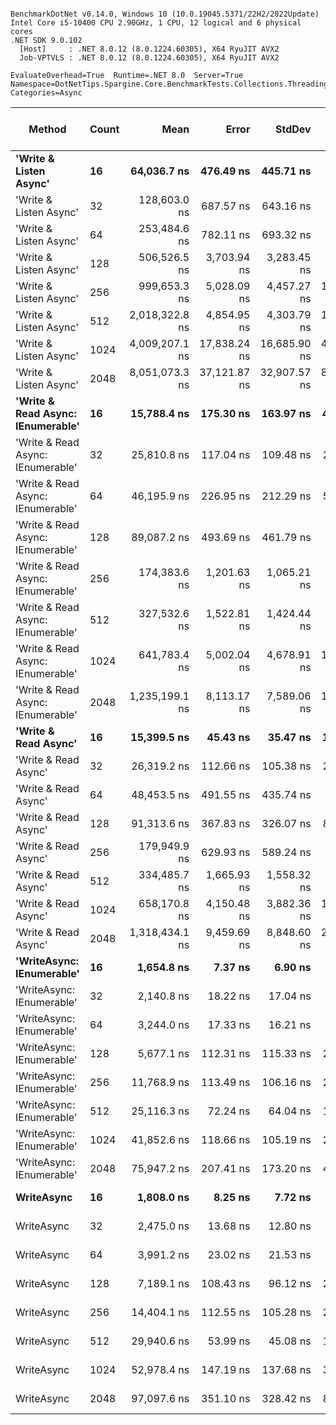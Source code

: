 ```

BenchmarkDotNet v0.14.0, Windows 10 (10.0.19045.5371/22H2/2022Update)
Intel Core i5-10400 CPU 2.90GHz, 1 CPU, 12 logical and 6 physical cores
.NET SDK 9.0.102
  [Host]     : .NET 8.0.12 (8.0.1224.60305), X64 RyuJIT AVX2
  Job-VPTVLS : .NET 8.0.12 (8.0.1224.60305), X64 RyuJIT AVX2

EvaluateOverhead=True  Runtime=.NET 8.0  Server=True  
Namespace=DotNetTips.Spargine.Core.BenchmarkTests.Collections.Threading  Categories=Async  

```
| Method                            | Count | Mean           | Error        | StdDev       | StdErr      | Min            | Q1             | Median         | Q3             | Max            | Op/s      | CI99.9% Margin | Iterations | Kurtosis | MValue | Skewness | Rank | LogicalGroup | Baseline | Exceptions | Completed Work Items | Lock Contentions | Code Size | Gen0   | Allocated |
|---------------------------------- |------ |---------------:|-------------:|-------------:|------------:|---------------:|---------------:|---------------:|---------------:|---------------:|----------:|---------------:|-----------:|---------:|-------:|---------:|-----:|------------- |--------- |-----------:|---------------------:|-----------------:|----------:|-------:|----------:|
| **&#39;Write &amp; Listen Async&#39;**            | **16**    |    **64,036.7 ns** |    **476.49 ns** |    **445.71 ns** |   **115.08 ns** |    **63,315.6 ns** |    **63,751.2 ns** |    **63,988.0 ns** |    **64,331.1 ns** |    **65,095.2 ns** |  **15,616.0** |    **-50.0414 ns** |      **15.00** |    **2.878** |  **2.000** |   **0.5196** |   **19** | *****            | **No**       |          **-** |                    **-** |                **-** |   **2,790 B** |      **-** |   **4.08 KB** |
| &#39;Write &amp; Listen Async&#39;            | 32    |   128,603.0 ns |    687.57 ns |    643.16 ns |   166.06 ns |   127,573.7 ns |   128,288.8 ns |   128,552.3 ns |   129,091.7 ns |   129,645.4 ns |   7,775.9 |    -75.5313 ns |      15.00 |    1.752 |  2.000 |  -0.0380 |   23 | *            | No       |          - |                    - |                - |   2,889 B |      - |   6.13 KB |
| &#39;Write &amp; Listen Async&#39;            | 64    |   253,484.6 ns |    782.11 ns |    693.32 ns |   185.30 ns |   252,381.8 ns |   252,992.2 ns |   253,362.8 ns |   254,119.4 ns |   254,629.8 ns |   3,945.0 |    -85.6483 ns |      14.00 |    1.595 |  2.000 |   0.1172 |   26 | *            | No       |          - |                    - |                - |   2,883 B |      - |  11.38 KB |
| &#39;Write &amp; Listen Async&#39;            | 128   |   506,526.5 ns |  3,703.94 ns |  3,283.45 ns |   877.54 ns |   502,046.3 ns |   504,779.8 ns |   505,306.7 ns |   508,625.3 ns |   512,972.8 ns |   1,974.2 |   -431.7695 ns |      14.00 |    2.049 |  2.000 |   0.6108 |   28 | *            | No       |          - |                    - |                - |   2,790 B |      - |  21.51 KB |
| &#39;Write &amp; Listen Async&#39;            | 256   |   999,653.3 ns |  5,028.09 ns |  4,457.27 ns | 1,191.25 ns |   994,345.2 ns |   996,328.7 ns |   999,153.8 ns | 1,001,767.1 ns | 1,009,440.3 ns |   1,000.3 |   -588.6275 ns |      14.00 |    2.368 |  2.000 |   0.6035 |   30 | *            | No       |          - |                    - |                - |   2,796 B |      - |  41.93 KB |
| &#39;Write &amp; Listen Async&#39;            | 512   | 2,018,322.8 ns |  4,854.95 ns |  4,303.79 ns | 1,150.24 ns | 2,012,428.3 ns | 2,015,297.7 ns | 2,017,923.8 ns | 2,019,116.9 ns | 2,026,836.5 ns |     495.5 |   -568.1176 ns |      14.00 |    2.210 |  2.000 |   0.6123 |   33 | *            | No       |          - |                    - |                - |   2,813 B |      - |  82.14 KB |
| &#39;Write &amp; Listen Async&#39;            | 1024  | 4,009,207.1 ns | 17,838.24 ns | 16,685.90 ns | 4,308.28 ns | 3,974,528.9 ns | 3,999,323.8 ns | 4,014,318.0 ns | 4,021,646.5 ns | 4,035,429.7 ns |     249.4 | -2,146.6410 ns |      15.00 |    2.117 |  2.000 |  -0.4187 |   34 | *            | No       |          - |                    - |                - |   2,784 B |      - | 162.34 KB |
| &#39;Write &amp; Listen Async&#39;            | 2048  | 8,051,073.3 ns | 37,121.87 ns | 32,907.57 ns | 8,794.92 ns | 8,004,962.5 ns | 8,027,627.7 ns | 8,050,648.4 ns | 8,069,562.1 ns | 8,118,106.2 ns |     124.2 | -4,390.4592 ns |      14.00 |    2.076 |  2.000 |   0.4269 |   35 | *            | No       |          - |                    - |                - |   2,784 B |      - | 322.37 KB |
| **&#39;Write &amp; Read Async: IEnumerable&#39;** | **16**    |    **15,788.4 ns** |    **175.30 ns** |    **163.97 ns** |    **42.34 ns** |    **15,512.3 ns** |    **15,606.1 ns** |    **15,855.6 ns** |    **15,926.4 ns** |    **15,962.2 ns** |  **63,337.7** |    **-13.6686 ns** |      **15.00** |    **1.378** |  **2.000** |  **-0.4570** |   **11** | *****            | **No**       |          **-** |              **16.2770** |           **0.0143** |     **519 B** | **0.0610** |   **7.05 KB** |
| &#39;Write &amp; Read Async: IEnumerable&#39; | 32    |    25,810.8 ns |    117.04 ns |    109.48 ns |    28.27 ns |    25,615.6 ns |    25,712.8 ns |    25,854.8 ns |    25,876.7 ns |    25,959.8 ns |  38,743.4 |     -6.6342 ns |      15.00 |    1.590 |  2.000 |  -0.2290 |   13 | *            | No       |          - |              32.5372 |           0.0001 |     519 B | 0.1221 |  12.55 KB |
| &#39;Write &amp; Read Async: IEnumerable&#39; | 64    |    46,195.9 ns |    226.95 ns |    212.29 ns |    54.81 ns |    45,812.4 ns |    46,057.3 ns |    46,209.5 ns |    46,288.1 ns |    46,588.8 ns |  21,647.0 |    -19.9069 ns |      15.00 |    2.096 |  2.000 |   0.1179 |   16 | *            | No       |          - |              65.0830 |           0.0001 |     519 B | 0.2441 |  24.78 KB |
| &#39;Write &amp; Read Async: IEnumerable&#39; | 128   |    89,087.2 ns |    493.69 ns |    461.79 ns |   119.23 ns |    88,189.5 ns |    88,796.7 ns |    89,094.3 ns |    89,334.9 ns |    89,967.0 ns |  11,225.0 |    -52.1174 ns |      15.00 |    2.276 |  2.000 |  -0.0108 |   21 | *            | No       |          - |             129.7681 |           0.0010 |     519 B | 0.4883 |  48.96 KB |
| &#39;Write &amp; Read Async: IEnumerable&#39; | 256   |   174,383.6 ns |  1,201.63 ns |  1,065.21 ns |   284.69 ns |   172,819.4 ns |   173,270.0 ns |   174,729.9 ns |   175,280.1 ns |   175,785.7 ns |   5,734.5 |   -135.3450 ns |      14.00 |    1.294 |  2.000 |  -0.2682 |   24 | *            | No       |          - |             259.2900 |           0.0002 |     519 B | 0.9766 |  97.08 KB |
| &#39;Write &amp; Read Async: IEnumerable&#39; | 512   |   327,532.6 ns |  1,522.81 ns |  1,424.44 ns |   367.79 ns |   325,370.4 ns |   326,501.8 ns |   327,632.3 ns |   328,352.0 ns |   329,973.6 ns |   3,053.1 |   -176.3938 ns |      15.00 |    1.783 |  2.000 |   0.0288 |   27 | *            | No       |          - |             519.4102 |                - |     519 B | 1.9531 | 193.25 KB |
| &#39;Write &amp; Read Async: IEnumerable&#39; | 1024  |   641,783.4 ns |  5,002.04 ns |  4,678.91 ns | 1,208.09 ns |   634,956.3 ns |   638,614.3 ns |   641,561.2 ns |   644,974.2 ns |   650,289.4 ns |   1,558.2 |   -596.5447 ns |      15.00 |    1.803 |  2.000 |   0.0913 |   29 | *            | No       |          - |            1040.0898 |                - |     519 B | 3.9063 | 385.36 KB |
| &#39;Write &amp; Read Async: IEnumerable&#39; | 2048  | 1,235,199.1 ns |  8,113.17 ns |  7,589.06 ns | 1,959.49 ns | 1,225,649.3 ns | 1,229,617.9 ns | 1,234,128.4 ns | 1,241,733.5 ns | 1,247,054.2 ns |     809.6 |   -972.2440 ns |      15.00 |    1.577 |  2.000 |   0.2801 |   31 | *            | No       |          - |            2079.4336 |                - |     430 B | 7.8125 | 769.55 KB |
| **&#39;Write &amp; Read Async&#39;**              | **16**    |    **15,399.5 ns** |     **45.43 ns** |     **35.47 ns** |    **10.24 ns** |    **15,324.8 ns** |    **15,374.8 ns** |    **15,413.4 ns** |    **15,426.0 ns** |    **15,440.1 ns** |  **64,937.3** |      **0.8807 ns** |      **12.00** |    **2.090** |  **2.000** |  **-0.6569** |   **11** | *****            | **No**       |          **-** |              **16.2717** |           **0.0169** |     **520 B** | **0.0610** |   **7.03 KB** |
| &#39;Write &amp; Read Async&#39;              | 32    |    26,319.2 ns |    112.66 ns |    105.38 ns |    27.21 ns |    26,144.9 ns |    26,253.9 ns |    26,304.2 ns |    26,414.1 ns |    26,485.1 ns |  37,995.1 |     -6.1043 ns |      15.00 |    1.684 |  2.000 |  -0.1362 |   13 | *            | No       |          - |              32.5052 |           0.0003 |     520 B | 0.1221 |  12.53 KB |
| &#39;Write &amp; Read Async&#39;              | 64    |    48,453.5 ns |    491.55 ns |    435.74 ns |   116.46 ns |    47,485.5 ns |    48,210.1 ns |    48,457.9 ns |    48,642.9 ns |    49,102.6 ns |  20,638.4 |    -51.2286 ns |      14.00 |    2.593 |  2.000 |  -0.3422 |   17 | *            | No       |          - |              64.9468 |           0.0002 |     520 B | 0.2441 |  24.75 KB |
| &#39;Write &amp; Read Async&#39;              | 128   |    91,313.6 ns |    367.83 ns |    326.07 ns |    87.15 ns |    90,828.0 ns |    91,082.5 ns |    91,305.6 ns |    91,528.5 ns |    91,934.9 ns |  10,951.3 |    -36.5728 ns |      14.00 |    2.031 |  2.000 |   0.1913 |   21 | *            | No       |          - |             129.9451 |                - |     520 B | 0.4883 |   48.9 KB |
| &#39;Write &amp; Read Async&#39;              | 256   |   179,949.9 ns |    629.93 ns |    589.24 ns |   152.14 ns |   179,200.1 ns |   179,550.4 ns |   179,762.8 ns |   180,238.2 ns |   180,962.0 ns |   5,557.1 |    -68.5704 ns |      15.00 |    1.947 |  2.000 |   0.6879 |   25 | *            | No       |          - |             259.5640 |           0.0005 |     520 B | 0.9766 |  97.04 KB |
| &#39;Write &amp; Read Async&#39;              | 512   |   334,485.7 ns |  1,665.93 ns |  1,558.32 ns |   402.36 ns |   332,678.9 ns |   333,306.8 ns |   334,435.3 ns |   335,249.3 ns |   338,005.1 ns |   2,989.7 |   -193.6776 ns |      15.00 |    2.473 |  2.000 |   0.7561 |   27 | *            | No       |          - |             519.4692 |                - |     520 B | 1.9531 | 193.24 KB |
| &#39;Write &amp; Read Async&#39;              | 1024  |   658,170.8 ns |  4,150.48 ns |  3,882.36 ns | 1,002.42 ns |   653,266.8 ns |   654,971.3 ns |   657,528.1 ns |   659,702.5 ns |   666,063.1 ns |   1,519.4 |   -493.7111 ns |      15.00 |    2.252 |  2.000 |   0.6333 |   29 | *            | No       |          - |            1040.4707 |                - |     520 B | 3.9063 | 385.34 KB |
| &#39;Write &amp; Read Async&#39;              | 2048  | 1,318,434.1 ns |  9,459.69 ns |  8,848.60 ns | 2,284.70 ns | 1,306,798.4 ns | 1,312,066.3 ns | 1,315,038.7 ns | 1,326,771.6 ns | 1,335,201.2 ns |     758.5 | -1,134.8499 ns |      15.00 |    1.723 |  2.000 |   0.5432 |   32 | *            | No       |          - |            2081.6055 |                - |     431 B | 7.8125 | 769.39 KB |
| **&#39;WriteAsync: IEnumerable&#39;**         | **16**    |     **1,654.8 ns** |      **7.37 ns** |      **6.90 ns** |     **1.78 ns** |     **1,644.1 ns** |     **1,651.5 ns** |     **1,653.2 ns** |     **1,661.6 ns** |     **1,663.8 ns** | **604,308.0** |      **6.6094 ns** |      **15.00** |    **1.556** |  **2.000** |  **-0.1684** |    **1** | *****            | **No**       |          **-** |               **1.0301** |           **0.0000** |     **513 B** | **0.0191** |   **1.76 KB** |
| &#39;WriteAsync: IEnumerable&#39;         | 32    |     2,140.8 ns |     18.22 ns |     17.04 ns |     4.40 ns |     2,123.5 ns |     2,129.6 ns |     2,131.9 ns |     2,149.8 ns |     2,178.3 ns | 467,105.3 |      5.3003 ns |      15.00 |    2.650 |  2.000 |   1.0272 |    3 | *            | No       |          - |               1.0299 |                - |     513 B | 0.0191 |   1.76 KB |
| &#39;WriteAsync: IEnumerable&#39;         | 64    |     3,244.0 ns |     17.33 ns |     16.21 ns |     4.19 ns |     3,218.2 ns |     3,229.7 ns |     3,249.9 ns |     3,254.0 ns |     3,270.7 ns | 308,257.9 |      5.4075 ns |      15.00 |    1.623 |  2.000 |  -0.1783 |    5 | *            | No       |          - |               1.0170 |                - |     513 B | 0.0305 |   3.01 KB |
| &#39;WriteAsync: IEnumerable&#39;         | 128   |     5,677.1 ns |    112.31 ns |    115.33 ns |    27.97 ns |     5,510.3 ns |     5,591.7 ns |     5,652.5 ns |     5,743.9 ns |     5,929.2 ns | 176,146.8 |     -5.4857 ns |      17.00 |    2.363 |  2.000 |   0.5140 |    7 | *            | No       |          - |               1.0166 |           0.0000 |     513 B | 0.0534 |   5.26 KB |
| &#39;WriteAsync: IEnumerable&#39;         | 256   |    11,768.9 ns |    113.49 ns |    106.16 ns |    27.41 ns |    11,629.0 ns |    11,667.7 ns |    11,778.7 ns |    11,872.3 ns |    11,923.7 ns |  84,969.6 |     -6.2050 ns |      15.00 |    1.161 |  2.000 |   0.0630 |    9 | *            | No       |          - |               1.0029 |           0.0002 |     513 B | 0.1068 |   9.51 KB |
| &#39;WriteAsync: IEnumerable&#39;         | 512   |    25,116.3 ns |     72.24 ns |     64.04 ns |    17.12 ns |    25,024.5 ns |    25,066.3 ns |    25,114.3 ns |    25,159.1 ns |    25,248.6 ns |  39,814.8 |     -1.5576 ns |      14.00 |    2.074 |  2.000 |   0.2927 |   12 | *            | No       |          - |               1.0001 |                - |     513 B | 0.1831 |  17.76 KB |
| &#39;WriteAsync: IEnumerable&#39;         | 1024  |    41,852.6 ns |    118.66 ns |    105.19 ns |    28.11 ns |    41,689.4 ns |    41,768.5 ns |    41,813.4 ns |    41,952.0 ns |    41,994.1 ns |  23,893.4 |     -7.0559 ns |      14.00 |    1.342 |  2.000 |   0.1536 |   15 | *            | No       |          - |               1.0001 |           0.0001 |     513 B | 0.3662 |  34.01 KB |
| &#39;WriteAsync: IEnumerable&#39;         | 2048  |    75,947.2 ns |    207.41 ns |    173.20 ns |    48.04 ns |    75,681.4 ns |    75,804.4 ns |    75,929.3 ns |    76,059.1 ns |    76,204.6 ns |  13,167.0 |    -17.5180 ns |      13.00 |    1.567 |  2.000 |  -0.0100 |   20 | *            | No       |          - |               1.0000 |           0.0002 |     513 B | 0.7324 |  66.26 KB |
| **WriteAsync**                        | **16**    |     **1,808.0 ns** |      **8.25 ns** |      **7.72 ns** |     **1.99 ns** |     **1,791.9 ns** |     **1,803.6 ns** |     **1,809.5 ns** |     **1,811.6 ns** |     **1,822.7 ns** | **553,108.0** |      **6.5039 ns** |      **15.00** |    **2.658** |  **2.000** |  **-0.0424** |    **2** | *****            | **No**       |          **-** |               **1.0341** |           **0.0000** |     **514 B** | **0.0191** |   **1.73 KB** |
| WriteAsync                        | 32    |     2,475.0 ns |     13.68 ns |     12.80 ns |     3.30 ns |     2,455.4 ns |     2,466.3 ns |     2,474.6 ns |     2,484.7 ns |     2,497.0 ns | 404,043.6 |      5.8478 ns |      15.00 |    1.733 |  2.000 |   0.1210 |    4 | *            | No       |          - |               1.0341 |                - |     514 B | 0.0191 |   1.73 KB |
| WriteAsync                        | 64    |     3,991.2 ns |     23.02 ns |     21.53 ns |     5.56 ns |     3,959.4 ns |     3,977.3 ns |     3,993.0 ns |     4,003.9 ns |     4,029.2 ns | 250,551.7 |      4.7203 ns |      15.00 |    1.935 |  2.000 |   0.1482 |    6 | *            | No       |          - |               1.0310 |           0.0000 |     514 B | 0.0305 |   2.98 KB |
| WriteAsync                        | 128   |     7,189.1 ns |    108.43 ns |     96.12 ns |    25.69 ns |     6,985.0 ns |     7,157.7 ns |     7,174.1 ns |     7,238.9 ns |     7,333.6 ns | 139,099.2 |     -5.8452 ns |      14.00 |    2.470 |  2.000 |  -0.2551 |    8 | *            | No       |          - |               1.0223 |           0.0000 |     514 B | 0.0534 |   5.23 KB |
| WriteAsync                        | 256   |    14,404.1 ns |    112.55 ns |    105.28 ns |    27.18 ns |    14,247.8 ns |    14,324.3 ns |    14,388.0 ns |    14,469.5 ns |    14,598.6 ns |  69,424.8 |     -6.0914 ns |      15.00 |    1.839 |  2.000 |   0.2466 |   10 | *            | No       |          - |               1.0013 |           0.0000 |     514 B | 0.0916 |   9.48 KB |
| WriteAsync                        | 512   |    29,940.6 ns |     53.99 ns |     45.08 ns |    12.50 ns |    29,866.5 ns |    29,929.8 ns |    29,938.0 ns |    29,964.7 ns |    30,034.0 ns |  33,399.5 |      0.2479 ns |      13.00 |    2.475 |  2.000 |   0.1403 |   14 | *            | No       |          - |               1.0001 |           0.0000 |     514 B | 0.1831 |  17.73 KB |
| WriteAsync                        | 1024  |    52,978.4 ns |    147.19 ns |    137.68 ns |    35.55 ns |    52,709.5 ns |    52,911.4 ns |    52,939.2 ns |    53,083.6 ns |    53,289.2 ns |  18,875.6 |    -10.2746 ns |      15.00 |    2.942 |  2.000 |   0.2864 |   18 | *            | No       |          - |               1.0000 |                - |     514 B | 0.3662 |  33.98 KB |
| WriteAsync                        | 2048  |    97,097.6 ns |    351.10 ns |    328.42 ns |    84.80 ns |    96,613.6 ns |    96,845.6 ns |    97,029.0 ns |    97,346.3 ns |    97,767.3 ns |  10,298.9 |    -34.8986 ns |      15.00 |    1.941 |  2.000 |   0.3927 |   22 | *            | No       |          - |               1.0000 |           0.0004 |     514 B | 0.7324 |  66.24 KB |

